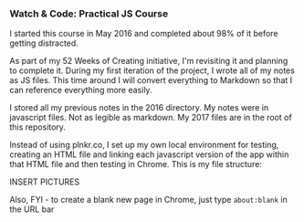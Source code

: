 ### Watch & Code: Practical JS Course

I started this course in May 2016 and completed about 98% of it before getting distracted.

As part of my 52 Weeks of Creating initiative, I'm revisiting it and planning to complete it. During my first iteration of the project, I wrote all of my notes as JS files. This time around I will convert everything to Markdown so that I can reference everything more easily.

I stored all my previous notes in the 2016 directory. My notes were in javascript files. Not as legible as markdown. My 2017 files are in the root of this repository.

Instead of using plnkr.co, I set up my own local environment for testing, creating an HTML file and linking each javascript version of the app within that HTML file and then testing in Chrome. This is my file structure:


INSERT PICTURES

Also, FYI - to create a blank new page in Chrome, just type `about:blank` in the URL bar
